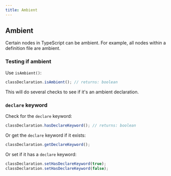 ```yaml
---
title: Ambient
---
```


## Ambient

Certain nodes in TypeScript can be ambient. For example, all nodes within a definition file are ambient.

### Testing if ambient

Use `isAmbient()`:

```ts
classDeclaration.isAmbient(); // returns: boolean
```

This will do several checks to see if it's an ambient declaration.

### `declare` keyword

Check for the `declare` keyword:

```ts
classDeclaration.hasDeclareKeyword(); // returns: boolean
```

Or get the `declare` keyword if it exists:

```ts
classDeclaration.getDeclareKeyword();
```

Or set if it has a `declare` keyword:

```ts
classDeclaration.setHasDeclareKeyword(true);
classDeclaration.setHasDeclareKeyword(false);
```
